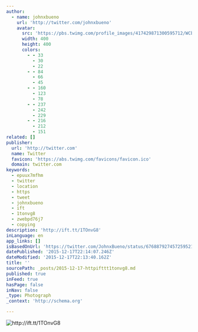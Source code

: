 ```yaml
---
author:
  - name: johnxbueno
    url: 'http://twitter.com/johnxbueno'
    avatar:
      src: 'https://pbs.twimg.com/profile_images/417429871300595712/WCbJ5Ejk_400x400.jpeg'
      width: 400
      height: 400
      colors:
        - - 33
          - 30
          - 22
        - - 84
          - 66
          - 45
        - - 160
          - 123
          - 78
        - - 237
          - 242
          - 229
        - - 216
          - 212
          - 151
related: []
publisher:
  url: 'http://twitter.com'
  name: Twitter
  favicon: 'https://abs.twimg.com/favicons/favicon.ico'
  domain: twitter.com
keywords:
  - epuux7mfhm
  - twitter
  - location
  - https
  - tweet
  - johnxbueno
  - ift
  - 1tonvg8
  - zwebpd76j7
  - copying
description: 'http://ift.tt/1TOnvG8'
inLanguage: en
app_links: []
isBasedOnUrl: 'https://twitter.com/JohnxBueno/status/676887927457259521'
datePublished: '2015-12-17T22:14:07.246Z'
dateModified: '2015-12-17T22:13:40.162Z'
title: ''
sourcePath: _posts/2015-12-17-httpifttt1tonvg8.md
published: true
inFeed: true
hasPage: false
inNav: false
_type: Photograph
_context: 'http://schema.org'

---
```

![http&colon;&sol;&sol;ift&period;tt&sol;1TOnvG8](https://pbs.twimg.com/media/CWTJ-88WoAEp7OJ.jpg:large)